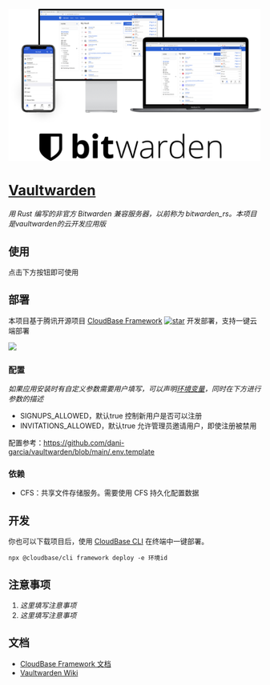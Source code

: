 <p align="center">
  <img src="./logologo.png" center />
</p>

# [Vaultwarden](https://github.com/dani-garcia/vaultwarden)

_用 Rust 编写的非官方 Bitwarden 兼容服务器，以前称为 bitwarden_rs。本项目是vaultwarden的云开发应用版_

## 使用

点击下方按钮即可使用

## 部署

本项目基于腾讯开源项目 [CloudBase Framework](https://github.com/Tencent/cloudbase-framework) [![star](https://img.shields.io/github/stars/Tencent/cloudbase-framework?style=social)](https://github.com/Tencent/cloudbase-framework) 开发部署，支持一键云端部署


[![](https://main.qcloudimg.com/raw/67f5a389f1ac6f3b4d04c7256438e44f.svg)](https://console.cloud.tencent.com/tcb/env/index?&action=CreateAndDeployCloudBaseProject&appUrl=https://github.com/james-curtis/vaultwarden-cloudbase&branch=master)

### 配置

_如果应用安装时有自定义参数需要用户填写，可以声明[环境变量](https://docs.cloudbase.net/framework/config.html#requirement)，同时在下方进行参数的描述_

- SIGNUPS_ALLOWED，默认true 控制新用户是否可以注册
- INVITATIONS_ALLOWED，默认true 允许管理员邀请用户，即使注册被禁用

配置参考：https://github.com/dani-garcia/vaultwarden/blob/main/.env.template

### 依赖


- CFS：共享文件存储服务。需要使用 CFS 持久化配置数据

## 开发

你也可以下载项目后，使用 [CloudBase CLI](https://docs.cloudbase.net/cli-v1/intro.html) 在终端中一键部署。

```
npx @cloudbase/cli framework deploy -e 环境id
```

## 注意事项

1. _这里填写注意事项_
2. _这里填写注意事项_

## 文档

- [CloudBase Framework 文档](https://docs.cloudbase.net/framework/)
- [Vaultwarden Wiki](https://github.com/dani-garcia/vaultwarden/wiki)
